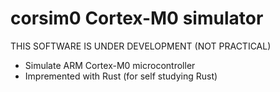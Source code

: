 # corsim0 Cortex-M0 simulator

THIS SOFTWARE IS UNDER DEVELOPMENT (NOT PRACTICAL)

* Simulate ARM Cortex-M0 microcontroller
* Impremented with Rust (for self studying Rust)


